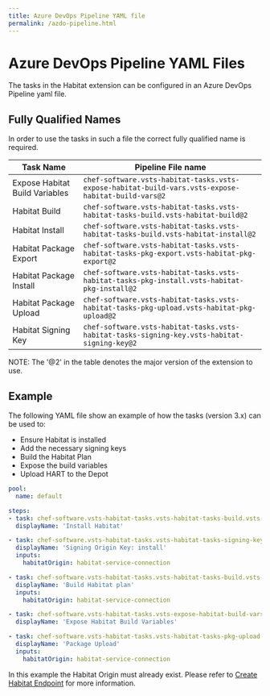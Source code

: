 ```yaml
---
title: Azure DevOps Pipeline YAML file
permalink: /azdo-pipeline.html
---
```


# Azure DevOps Pipeline YAML Files

The tasks in the Habitat extension can be configured in an Azure DevOps Pipeline yaml file.

## Fully Qualified Names

In order to use the tasks in such a file the correct fully qualified name is required.

| Task Name | Pipeline File name |
|---|---|
| Expose Habitat Build Variables | `chef-software.vsts-habitat-tasks.vsts-expose-habitat-build-vars.vsts-expose-habitat-build-vars@2` |
| Habitat Build | `chef-software.vsts-habitat-tasks.vsts-habitat-tasks-build.vsts-habitat-build@2` |
| Habitat Install | `chef-software.vsts-habitat-tasks.vsts-habitat-tasks-build.vsts-habitat-install@2` |
| Habitat Package Export | `chef-software.vsts-habitat-tasks.vsts-habitat-tasks-pkg-export.vsts-habitat-pkg-export@2` |
| Habitat Package Install | `chef-software.vsts-habitat-tasks.vsts-habitat-tasks-pkg-install.vsts-habitat-pkg-install@2` |
| Habitat Package Upload | `chef-software.vsts-habitat-tasks.vsts-habitat-tasks-pkg-upload.vsts-habitat-pkg-upload@2` |
| Habitat Signing Key | `chef-software.vsts-habitat-tasks.vsts-habitat-tasks-signing-key.vsts-habitat-signing-key@2` |

NOTE: The '@2' in the table denotes the major version of the extension to use.

## Example

The following YAML file show an example of how the tasks (version 3.x) can be used to:

 - Ensure Habitat is installed
 - Add the necessary signing keys
 - Build the Habitat Plan
 - Expose the build variables
 - Upload HART to the Depot

```yaml
pool:
  name: default

steps:
- task: chef-software.vsts-habitat-tasks.vsts-habitat-tasks-build.vsts-habitat-install@3
  displayName: 'Install Habitat'

- task: chef-software.vsts-habitat-tasks.vsts-habitat-tasks-signing-key.vsts-habitat-signing-key@3
  displayName: 'Signing Origin Key: install'
  inputs:
    habitatOrigin: habitat-service-connection

- task: chef-software.vsts-habitat-tasks.vsts-habitat-tasks-build.vsts-habitat-build@3
  displayName: 'Build Habitat plan'
  inputs:
    habitatOrigin: habitat-service-connection

- task: chef-software.vsts-habitat-tasks.vsts-expose-habitat-build-vars.vsts-expose-habitat-build-vars@3
  displayName: 'Expose Habitat Build Variables'

- task: chef-software.vsts-habitat-tasks.vsts-habitat-tasks-pkg-upload.vsts-habitat-pkg-upload@3
  displayName: 'Package Upload'
  inputs:
    habitatOrigin: habitat-service-connection

```

In this example the Habitat Origin must already exist. Please refer to [Create Habitat Endpoint](/habitat-endpoint.html) for more information.